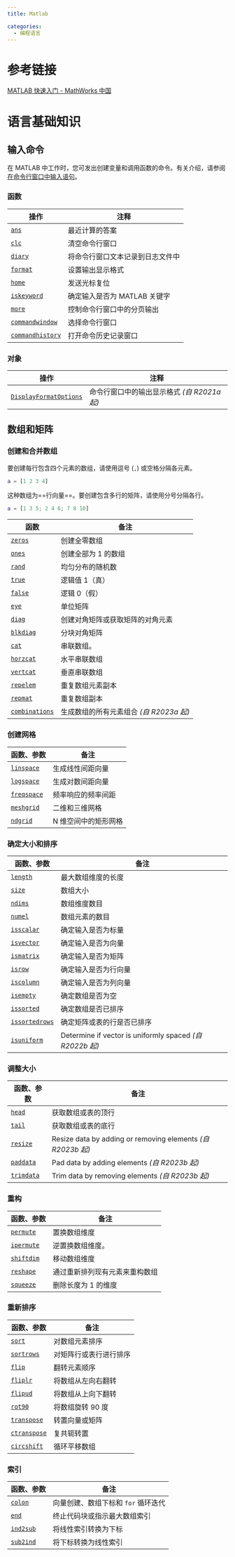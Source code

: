 ```yaml
---
title: Matlab

categories: 
  - 编程语言
---
```




# 参考链接

[MATLAB 快速入门 - MathWorks 中国](https://ww2.mathworks.cn/help/matlab/getting-started-with-matlab_zh_CN.html)

# 语言基础知识

## 输入命令

在 MATLAB 中工作时，您可发出创建变量和调用函数的命令。有关介绍，请参阅[在命令行窗口中输入语句](https://ww2.mathworks.cn/help/matlab/matlab_env/enter-statements-in-command-window.html)。

### 函数

| 操作                                                                               | 注释                 |
| -------------------------------------------------------------------------------- | ------------------ |
| [`ans`](https://ww2.mathworks.cn/help/matlab/ref/ans.html)                       | 最近计算的答案            |
| [`clc`](https://ww2.mathworks.cn/help/matlab/ref/clc.html)                       | 清空命令行窗口            |
| [`diary`](https://ww2.mathworks.cn/help/matlab/ref/diary.html)                   | 将命令行窗口文本记录到日志文件中   |
| [`format`](https://ww2.mathworks.cn/help/matlab/ref/format.html)                 | 设置输出显示格式           |
| [`home`](https://ww2.mathworks.cn/help/matlab/ref/home.html)                     | 发送光标复位             |
| [`iskeyword`](https://ww2.mathworks.cn/help/matlab/ref/iskeyword.html)           | 确定输入是否为 MATLAB 关键字 |
| [`more`](https://ww2.mathworks.cn/help/matlab/ref/more.html)                     | 控制命令行窗口中的分页输出      |
| [`commandwindow`](https://ww2.mathworks.cn/help/matlab/ref/commandwindow.html)   | 选择命令行窗口            |
| [`commandhistory`](https://ww2.mathworks.cn/help/matlab/ref/commandhistory.html) | 打开命令历史记录窗口         |

### 对象

| 操作                                                                                                          | 注释                           |
| ----------------------------------------------------------------------------------------------------------- | ---------------------------- |
| [`DisplayFormatOptions`](https://ww2.mathworks.cn/help/matlab/ref/matlab.display.displayformatoptions.html) | 命令行窗口中的输出显示格式 *(自 R2021a 起)* |



## 数组和矩阵

### 创建和合并数组

要创建每行包含四个元素的数组，请使用逗号 (`,`) 或空格分隔各元素。

```matlab
a = [1 2 3 4]
```

这种数组为==行向量==。要创建包含多行的矩阵，请使用分号分隔各行。

```matlab
a = [1 3 5; 2 4 6; 7 8 10]
```



| 函数                                                                           | 备注                         |
| ---------------------------------------------------------------------------- | -------------------------- |
| [`zeros`](https://ww2.mathworks.cn/help/matlab/ref/zeros.html)               | 创建全零数组                     |
| [`ones`](https://ww2.mathworks.cn/help/matlab/ref/ones.html)                 | 创建全部为 1 的数组                |
| [`rand`](https://ww2.mathworks.cn/help/matlab/ref/rand.html)                 | 均匀分布的随机数                   |
| [`true`](https://ww2.mathworks.cn/help/matlab/ref/true.html)                 | 逻辑值 1（真）                   |
| [`false`](https://ww2.mathworks.cn/help/matlab/ref/false.html)               | 逻辑 0（假）                    |
| [`eye`](https://ww2.mathworks.cn/help/matlab/ref/eye.html)                   | 单位矩阵                       |
| [`diag`](https://ww2.mathworks.cn/help/matlab/ref/diag.html)                 | 创建对角矩阵或获取矩阵的对角元素           |
| [`blkdiag`](https://ww2.mathworks.cn/help/matlab/ref/blkdiag.html)           | 分块对角矩阵                     |
| [`cat`](https://ww2.mathworks.cn/help/matlab/ref/double.cat.html)            | 串联数组。                      |
| [`horzcat`](https://ww2.mathworks.cn/help/matlab/ref/double.horzcat.html)    | 水平串联数组                     |
| [`vertcat`](https://ww2.mathworks.cn/help/matlab/ref/double.vertcat.html)    | 垂直串联数组                     |
| [`repelem`](https://ww2.mathworks.cn/help/matlab/ref/repelem.html)           | 重复数组元素副本                   |
| [`repmat`](https://ww2.mathworks.cn/help/matlab/ref/repmat.html)             | 重复数组副本                     |
| [`combinations`](https://ww2.mathworks.cn/help/matlab/ref/combinations.html) | 生成数组的所有元素组合 *(自 R2023a 起)* |

### 创建网格

| 函数、参数                                                                  | 备注          |
| ---------------------------------------------------------------------- | ----------- |
| [`linspace`](https://ww2.mathworks.cn/help/matlab/ref/linspace.html)   | 生成线性间距向量    |
| [`logspace`](https://ww2.mathworks.cn/help/matlab/ref/logspace.html)   | 生成对数间距向量    |
| [`freqspace`](https://ww2.mathworks.cn/help/matlab/ref/freqspace.html) | 频率响应的频率间距   |
| [`meshgrid`](https://ww2.mathworks.cn/help/matlab/ref/meshgrid.html)   | 二维和三维网格     |
| [`ndgrid`](https://ww2.mathworks.cn/help/matlab/ref/ndgrid.html)       | N 维空间中的矩形网格 |

### 确定大小和排序

| 函数、参数                                                                        | 备注                                                     |
| ---------------------------------------------------------------------------- | ------------------------------------------------------ |
| [`length`](https://ww2.mathworks.cn/help/matlab/ref/length.html)             | 最大数组维度的长度                                              |
| [`size`](https://ww2.mathworks.cn/help/matlab/ref/size.html)                 | 数组大小                                                   |
| [`ndims`](https://ww2.mathworks.cn/help/matlab/ref/double.ndims.html)        | 数组维度数目                                                 |
| [`numel`](https://ww2.mathworks.cn/help/matlab/ref/double.numel.html)        | 数组元素的数目                                                |
| [`isscalar`](https://ww2.mathworks.cn/help/matlab/ref/isscalar.html)         | 确定输入是否为标量                                              |
| [`isvector`](https://ww2.mathworks.cn/help/matlab/ref/isvector.html)         | 确定输入是否为向量                                              |
| [`ismatrix`](https://ww2.mathworks.cn/help/matlab/ref/ismatrix.html)         | 确定输入是否为矩阵                                              |
| [`isrow`](https://ww2.mathworks.cn/help/matlab/ref/isrow.html)               | 确定输入是否为行向量                                             |
| [`iscolumn`](https://ww2.mathworks.cn/help/matlab/ref/iscolumn.html)         | 确定输入是否为列向量                                             |
| [`isempty`](https://ww2.mathworks.cn/help/matlab/ref/double.isempty.html)    | 确定数组是否为空                                               |
| [`issorted`](https://ww2.mathworks.cn/help/matlab/ref/issorted.html)         | 确定数组是否已排序                                              |
| [`issortedrows`](https://ww2.mathworks.cn/help/matlab/ref/issortedrows.html) | 确定矩阵或表的行是否已排序                                          |
| [`isuniform`](https://ww2.mathworks.cn/help/matlab/ref/isuniform.html)       | Determine if vector is uniformly spaced *(自 R2022b 起)* |



### 调整大小

| 函数、参数                                                                | 备注                                                        |
| -------------------------------------------------------------------- | --------------------------------------------------------- |
| [`head`](https://ww2.mathworks.cn/help/matlab/ref/double.head.html)  | 获取数组或表的顶行                                                 |
| [`tail`](https://ww2.mathworks.cn/help/matlab/ref/double.tail.html)  | 获取数组或表的底行                                                 |
| [`resize`](https://ww2.mathworks.cn/help/matlab/ref/resize.html)     | Resize data by adding or removing elements *(自 R2023b 起)* |
| [`paddata`](https://ww2.mathworks.cn/help/matlab/ref/paddata.html)   | Pad data by adding elements *(自 R2023b 起)*                |
| [`trimdata`](https://ww2.mathworks.cn/help/matlab/ref/trimdata.html) | Trim data by removing elements *(自 R2023b 起)*             |

### 重构

| 函数、参数                                                   | 备注                           |
| ------------------------------------------------------------ | ------------------------------ |
| [`permute`](https://ww2.mathworks.cn/help/matlab/ref/permute.html) | 置换数组维度                   |
| [`ipermute`](https://ww2.mathworks.cn/help/matlab/ref/ipermute.html) | 逆置换数组维度。               |
| [`shiftdim`](https://ww2.mathworks.cn/help/matlab/ref/shiftdim.html) | 移动数组维度                   |
| [`reshape`](https://ww2.mathworks.cn/help/matlab/ref/reshape.html) | 通过重新排列现有元素来重构数组 |
| [`squeeze`](https://ww2.mathworks.cn/help/matlab/ref/squeeze.html) | 删除长度为 1 的维度            |

### 重新排序

| 函数、参数                                                   | 备注                   |
| ------------------------------------------------------------ | ---------------------- |
| [`sort`](https://ww2.mathworks.cn/help/matlab/ref/sort.html) | 对数组元素排序         |
| [`sortrows`](https://ww2.mathworks.cn/help/matlab/ref/double.sortrows.html) | 对矩阵行或表行进行排序 |
| [`flip`](https://ww2.mathworks.cn/help/matlab/ref/flip.html) | 翻转元素顺序           |
| [`fliplr`](https://ww2.mathworks.cn/help/matlab/ref/fliplr.html) | 将数组从左向右翻转     |
| [`flipud`](https://ww2.mathworks.cn/help/matlab/ref/flipud.html) | 将数组从上向下翻转     |
| [`rot90`](https://ww2.mathworks.cn/help/matlab/ref/rot90.html) | 将数组旋转 90 度       |
| [`transpose`](https://ww2.mathworks.cn/help/matlab/ref/transpose.html) | 转置向量或矩阵         |
| [`ctranspose`](https://ww2.mathworks.cn/help/matlab/ref/ctranspose.html) | 复共轭转置             |
| [`circshift`](https://ww2.mathworks.cn/help/matlab/ref/circshift.html) | 循环平移数组           |

### 索引

| 函数、参数                                                   | 备注                                |
| ------------------------------------------------------------ | ----------------------------------- |
| [`colon`](https://ww2.mathworks.cn/help/matlab/ref/colon.html) | 向量创建、数组下标和 `for` 循环迭代 |
| [`end`](https://ww2.mathworks.cn/help/matlab/ref/end.html)   | 终止代码块或指示最大数组索引        |
| [`ind2sub`](https://ww2.mathworks.cn/help/matlab/ref/ind2sub.html) | 将线性索引转换为下标                |
| [`sub2ind`](https://ww2.mathworks.cn/help/matlab/ref/sub2ind.html) | 将下标转换为线性索引                |























